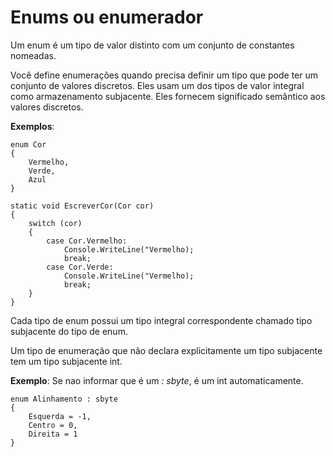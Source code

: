 # Enums ou enumerador

Um enum é um tipo de valor distinto com um conjunto de constantes nomeadas.

Você define enumerações quando precisa definir um tipo que pode ter um conjunto de valores discretos.
Eles usam um dos tipos de valor integral como armazenamento subjacente. Eles fornecem significado semântico aos valores discretos.

**Exemplos**:

```Csharp
enum Cor
{
    Vermelho,
    Verde,
    Azul
}

static void EscreverCor(Cor cor)
{
    switch (cor)
    {
        case Cor.Vermelho:
            Console.WriteLine("Vermelho);
            break;
        case Cor.Verde:
            Console.WriteLine("Vermelho);
            break;
    }
}
```

Cada tipo de enum possui um tipo integral correspondente chamado tipo subjacente do tipo de enum.

Um tipo de enumeração que não declara explicitamente um tipo subjacente tem um tipo subjacente int.

**Exemplo**: Se nao informar que é um *: sbyte*, é um int automaticamente.
```Csharp
enum Alinhamento : sbyte
{
    Esquerda = -1,
    Centro = 0,
    Direita = 1
}
```